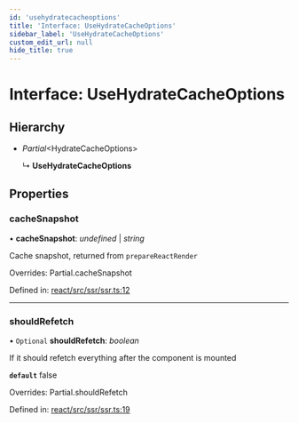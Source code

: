 ```yaml
---
id: 'usehydratecacheoptions'
title: 'Interface: UseHydrateCacheOptions'
sidebar_label: 'UseHydrateCacheOptions'
custom_edit_url: null
hide_title: true
---
```


# Interface: UseHydrateCacheOptions

## Hierarchy

- _Partial_<HydrateCacheOptions\>

  ↳ **UseHydrateCacheOptions**

## Properties

### cacheSnapshot

• **cacheSnapshot**: _undefined_ \| _string_

Cache snapshot, returned from `prepareReactRender`

Overrides: Partial.cacheSnapshot

Defined in: [react/src/ssr/ssr.ts:12](https://github.com/gqless/gqless/blob/master/packages/react/src/ssr/ssr.ts#L12)

---

### shouldRefetch

• `Optional` **shouldRefetch**: _boolean_

If it should refetch everything after the component is mounted

**`default`**
false

Overrides: Partial.shouldRefetch

Defined in: [react/src/ssr/ssr.ts:19](https://github.com/gqless/gqless/blob/master/packages/react/src/ssr/ssr.ts#L19)
